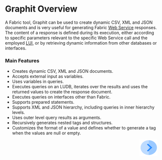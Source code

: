 # Graphit Overview

A Fabric tool, Graphit can be used to create dynamic CSV, XML and JSON documents and is very useful for generating Fabric [Web Service](/articles/15_web_services/01_web_services_overview.md) responses. The content of a response is defined during its execution, either according to specific parameters relevant to the specific Web Service call and the employed [LUI](/articles/01_fabric_overview/02_fabric_glossary.md#lui), or by retrieving dynamic information from other databases or interfaces.

### Main Features 
- Creates dynamic CSV, XML and JSON documents. 
- Accepts external input as variables. 
- Uses variables in queries.
- Executes queries on an LUDB, iterates over the results and uses the returned values to create the response document.
- Executes queries on interfaces other than Fabric.
- Supports prepared statements.
- Supports XML and JSON hierarchy, including queries in inner hierarchy levels. 
- Uses outer level query results as arguments. 
- Recursively generates nested tags and structures.
- Customizes the format of a value and defines whether to generate a tag when the values are null or empty.
 



[<img align="right" width="60" height="54" src="/articles/images/Next.png">](/articles/15_web_services/Graphit/02_create_and_edit_a_graphit_file.md)

